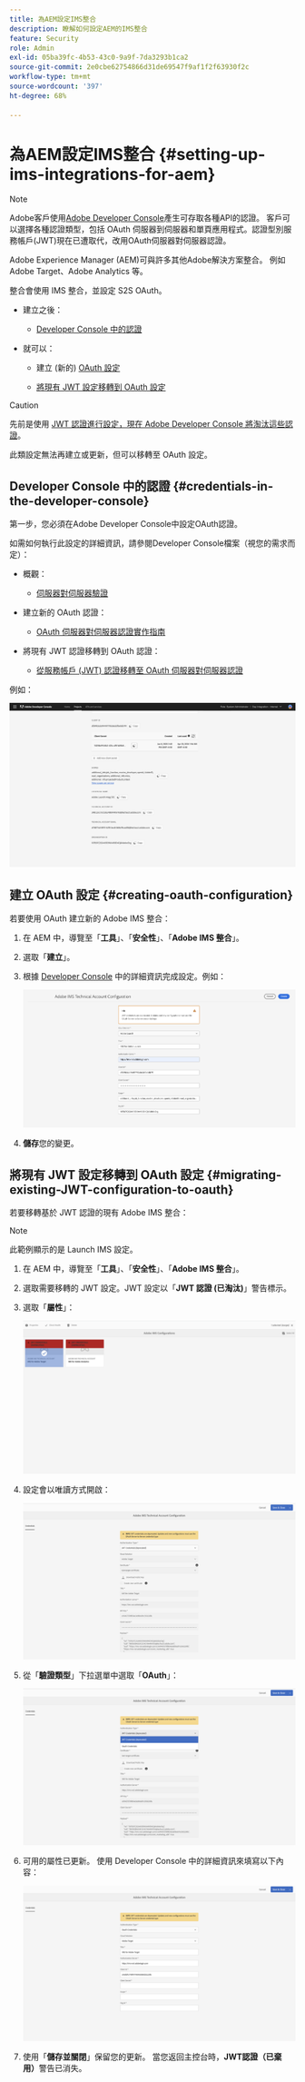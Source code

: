 ```yaml
---
title: 為AEM設定IMS整合
description: 瞭解如何設定AEM的IMS整合
feature: Security
role: Admin
exl-id: 05ba39fc-4b53-43c0-9a9f-7da3293b1ca2
source-git-commit: 2e0cbe62754866d31de69547f9af1f2f63930f2c
workflow-type: tm+mt
source-wordcount: '397'
ht-degree: 68%

---
```


# 為AEM設定IMS整合 {#setting-up-ims-integrations-for-aem}


>[!NOTE]
>
>Adobe客戶使用[Adobe Developer Console](https://developer.adobe.com/console)產生可存取各種API的認證。 客戶可以選擇各種認證類型，包括 OAuth 伺服器到伺服器和單頁應用程式。認證型別服務帳戶(JWT)現在已遭取代，改用OAuth伺服器對伺服器認證。

Adobe Experience Manager (AEM)可與許多其他Adobe解決方案整合。 例如 Adobe Target、Adobe Analytics 等。

整合會使用 IMS 整合，並設定 S2S OAuth。

* 建立之後：

   * [Developer Console 中的認證](#credentials-in-the-developer-console)

* 就可以：

   * 建立 (新的) [OAuth 設定](#creating-oauth-configuration)

   * [將現有 JWT 設定移轉到 OAuth 設定](#migrating-existing-JWT-configuration-to-oauth)

>[!CAUTION]
>
>先前是使用 [JWT 認證進行設定，現在 Adobe Developer Console 將淘汰這些認證](/help/sites-administering/jwt-credentials-deprecation-in-adobe-developer-console.md)。
>
>此類設定無法再建立或更新，但可以移轉至 OAuth 設定。

## Developer Console 中的認證 {#credentials-in-the-developer-console}

第一步，您必須在Adobe Developer Console中設定OAuth認證。

如需如何執行此設定的詳細資訊，請參閱Developer Console檔案（視您的需求而定）：

* 概觀：

   * [伺服器對伺服器驗證](https://developer.adobe.com/developer-console/docs/guides/authentication/ServerToServerAuthentication/)

* 建立新的 OAuth 認證：

   * [OAuth 伺服器對伺服器認證實作指南](https://developer.adobe.com/developer-console/docs/guides/authentication/ServerToServerAuthentication/implementation/)

* 將現有 JWT 認證移轉到 OAuth 認證：

   * [從服務帳戶 (JWT) 認證移轉至 OAuth 伺服器對伺服器認證](https://developer.adobe.com/developer-console/docs/guides/authentication/ServerToServerAuthentication/migration/)

例如：

![Developer Console 的 OAuth 認證](assets/ims-configuration-developer-console.png)

## 建立 OAuth 設定 {#creating-oauth-configuration}

若要使用 OAuth 建立新的 Adobe IMS 整合：

1. 在 AEM 中，導覽至「**工具**」、「**安全性**」、「**Adobe IMS 整合**」。

1. 選取「**建立**」。

1. 根據 [Developer Console](https://developer.adobe.com/developer-console/docs/guides/authentication/ServerToServerAuthentication/implementation/) 中的詳細資訊完成設定。例如：

   ![建立 OAuth 設定](assets/ims-create-oauth-configuration.png)

1. **儲存**&#x200B;您的變更。

## 將現有 JWT 設定移轉到 OAuth 設定 {#migrating-existing-JWT-configuration-to-oauth}

若要移轉基於 JWT 認證的現有 Adobe IMS 整合：

>[!NOTE]
>
>此範例顯示的是 Launch IMS 設定。

1. 在 AEM 中，導覽至「**工具**」、「**安全性**」、「**Adobe IMS 整合**」。

1. 選取需要移轉的 JWT 設定。JWT 設定以「**JWT 認證 (已淘汰)**」警告標示。

1. 選取「**屬性**」：

   ![選取 JWT 設定](assets/ims-migrate-jwt-select-configuration.png)

1. 設定會以唯讀方式開啟：

   ![設定屬性 - 唯讀](assets/ims-migrate-jwt-properties-read-only.png)

1. 從「**驗證類型**」下拉選單中選取「**OAuth**」：

   ![選取驗證類型](assets/ims-migrate-jwt-authentication-type.png)

1. 可用的屬性已更新。 使用 Developer Console 中的詳細資訊來填寫以下內容：

   ![完整的 OAuth 詳細資訊](assets/ims-migrate-jwt-complete-oauth-details.png)

1. 使用「**儲存並關閉**」保留您的更新。
當您返回主控台時，**JWT認證（已棄用）**&#x200B;警告已消失。

